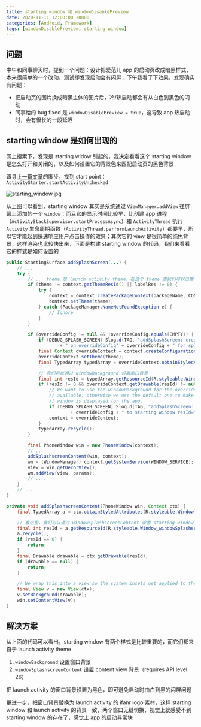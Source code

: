 ```yaml
---
title: starting window 和 windowDisablePreview
date: 2020-11-11 12:00:00 +0800
categories: [Android, Framework]
tags: [windowDisablePreview, starting window]
---
```


## 问题

中午和同事聊天时，提到一个问题：设计把爱范儿 app 的启动页改成暗黑样式，本来很简单的一个改动，测试却发现启动会有闪屏；下午我看了下效果，发现确实有问题：

- 把启动页的图片换成暗黑主体的图片后，冷/热启动都会有从白色到黑色的闪动
- 同事给的 bug fixed 是 `windowDisablePreview = true`，这导致 app 热启动时，会有很长的一段延迟

## starting window 是如何出现的

网上搜索下，发现是 starting widow 引起的，我决定看看这个 starting window 是怎么打开和关闭的，以及如何设置它的背景色来匹配启动页的黑色背景

跟寻[上一篇文章](../../../../2020/11/03/launch-activity-sequence/)的脚步，找到 start point：`ActivityStarter.startActivityUnchecked`

![starting_window.jpg](../../../../image/2020-11-11-starting-window/starting_window.jpg)

从上图可以看到，starting window 其实是系统通过 `ViewManager.addView` 往屏幕上添加的一个 `window`；而且它的显示时间比较早，比创建 app 进程（`ActivityStackSupervisor.startProcessAsync`）和 `ActivityThread` 执行 `Activity` 生命周期函数（`ActivityThread.performLaunchActivity`）都要早，所以它才能起到快速响应用户点击操作的效果；其次它的 view 是很简单的纯色背景，这样渲染也比较快出来，下面是构建 starting window 的代码，我们来看看它的样式是如何设置的

```java
public StartingSurface addSplashScreen(...) {
    // ...
    try {
        // ... theme 是 launch activity theme，在这个 theme 里我们可以设置 starting window 样式
        if (theme != context.getThemeResId() || labelRes != 0) {
            try {
                context = context.createPackageContext(packageName, CONTEXT_RESTRICTED);
                context.setTheme(theme);
            } catch (PackageManager.NameNotFoundException e) {
                // Ignore
            }
        }

        if (overrideConfig != null && !overrideConfig.equals(EMPTY)) {
            if (DEBUG_SPLASH_SCREEN) Slog.d(TAG, "addSplashScreen: creating context based"
                    + " on overrideConfig" + overrideConfig + " for splash screen");
            final Context overrideContext = context.createConfigurationContext(overrideConfig);
            overrideContext.setTheme(theme);
            final TypedArray typedArray = overrideContext.obtainStyledAttributes(com.android.internal.R.styleable.Window);

            // 我们可以通过 windowBackground 设置窗口背景
            final int resId = typedArray.getResourceId(R.styleable.Window_windowBackground, 0);
            if (resId != 0 && overrideContext.getDrawable(resId) != null) {
                // We want to use the windowBackground for the override context if it is
                // available, otherwise we use the default one to make sure a themed starting
                // window is displayed for the app.
                if (DEBUG_SPLASH_SCREEN) Slog.d(TAG, "addSplashScreen: apply overrideConfig"
                        + overrideConfig + " to starting window resId=" + resId);
                context = overrideContext;
            }
            typedArray.recycle();
        }

        final PhoneWindow win = new PhoneWindow(context);
        // ...
        addSplashscreenContent(win, context);
        wm = (WindowManager) context.getSystemService(WINDOW_SERVICE);
        view = win.getDecorView();
        wm.addView(view, params);
        // ....
    }
    // ...
}

private void addSplashscreenContent(PhoneWindow win, Context ctx) {
    final TypedArray a = ctx.obtainStyledAttributes(R.styleable.Window);

    // 看这里，我们可以通过 windowSplashscreenContent 设置 starting window content view 背景
    final int resId = a.getResourceId(R.styleable.Window_windowSplashscreenContent, 0);
    a.recycle();
    if (resId == 0) {
        return;
    }
    final Drawable drawable = ctx.getDrawable(resId);
    if (drawable == null) {
        return;
    }

    // We wrap this into a view so the system insets get applied to the drawable.
    final View v = new View(ctx);
    v.setBackground(drawable);
    win.setContentView(v);
}
```

## 解决方案

从上面的代码可以看出，starting window 有两个样式是比较重要的，而它们都来自于 launch activity theme

1. `windowBackground` 设置窗口背景
2. `windowSplashscreenContent` 设置 content view 背景（requires API level 26）

把 launch activity 的窗口背景设置为黑色，即可避免启动时由白到黑的闪屏问题

更进一步，把窗口背景替换为 launch activity 的 ifanr logo 素材，这样 starting window 和 launch activity 的背景一致，两个窗口无缝切换，视觉上就感受不到 starting window 的存在了，感觉上 app 的启动非常块